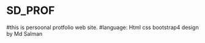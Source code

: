 # SD_PROF
#this is persoonal protfolio web site.
#language: Html css bootstrap4
design by Md Salman
